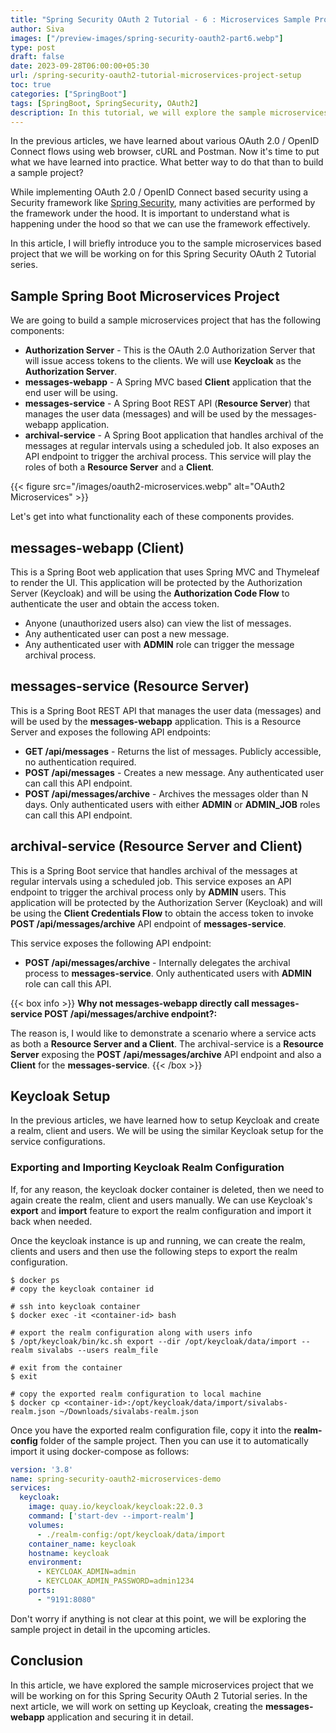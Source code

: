 ```yaml
---
title: "Spring Security OAuth 2 Tutorial - 6 : Microservices Sample Project Setup"
author: Siva
images: ["/preview-images/spring-security-oauth2-part6.webp"]
type: post
draft: false
date: 2023-09-28T06:00:00+05:30
url: /spring-security-oauth2-tutorial-microservices-project-setup
toc: true
categories: ["SpringBoot"]
tags: [SpringBoot, SpringSecurity, OAuth2]
description: In this tutorial, we will explore the sample microservices project for the Spring Security OAuth 2 Tutorial series.
---
```

In the previous articles, we have learned about various OAuth 2.0 / OpenID Connect flows using web browser, cURL and Postman.
Now it's time to put what we have learned into practice. What better way to do that than to build a sample project?

While implementing OAuth 2.0 / OpenID Connect based security using a Security framework like [Spring Security](https://spring.io/projects/spring-security),
many activities are performed by the framework under the hood. 
It is important to understand what is happening under the hood so that we can use the framework effectively.

In this article, I will briefly introduce you to the sample microservices based project that we will be working on for this 
Spring Security OAuth 2 Tutorial series.

## Sample Spring Boot Microservices Project
We are going to build a sample microservices project that has the following components:

* **Authorization Server** - This is the OAuth 2.0 Authorization Server that will issue access tokens to the clients. 
    We will use **Keycloak** as the **Authorization Server**.
* **messages-webapp** - A Spring MVC based **Client** application that the end user will be using.
* **messages-service** - A Spring Boot REST API (**Resource Server**) that manages the user data (messages) 
    and will be used by the messages-webapp application.
* **archival-service** - A Spring Boot application that handles archival of the messages at regular intervals 
    using a scheduled job. It also exposes an API endpoint to trigger the archival process. 
    This service will play the roles of both a **Resource Server** and a **Client**.

{{< figure src="/images/oauth2-microservices.webp" alt="OAuth2 Microservices" >}}

Let's get into what functionality each of these components provides.

## messages-webapp (Client)
This is a Spring Boot web application that uses Spring MVC and Thymeleaf to render the UI.
This application will be protected by the Authorization Server (Keycloak) and will be using the **Authorization Code Flow** 
to authenticate the user and obtain the access token.

* Anyone (unauthorized users also) can view the list of messages.
* Any authenticated user can post a new message.
* Any authenticated user with **ADMIN** role can trigger the message archival process.

## messages-service (Resource Server)
This is a Spring Boot REST API that manages the user data (messages) and will be used by the **messages-webapp** application.
This is a Resource Server and exposes the following API endpoints:

* **GET /api/messages** - Returns the list of messages. Publicly accessible, no authentication required.
* **POST /api/messages** - Creates a new message. Any authenticated user can call this API endpoint. 
* **POST /api/messages/archive** - Archives the messages older than N days. Only authenticated users with either **ADMIN** or **ADMIN_JOB** roles can call this API endpoint.

## archival-service (Resource Server and Client)
This is a Spring Boot service that handles archival of the messages at regular intervals using a scheduled job. 
This service exposes an API endpoint to trigger the archival process only by **ADMIN** users.
This application will be protected by the Authorization Server (Keycloak) and will be using the **Client Credentials Flow** 
to obtain the access token to invoke **POST /api/messages/archive** API endpoint of **messages-service**.

This service exposes the following API endpoint:

* **POST /api/messages/archive** - Internally delegates the archival process to **messages-service**. Only authenticated users with **ADMIN** role can call this API.

{{< box info >}}
**Why not messages-webapp directly call messages-service POST /api/messages/archive endpoint?:**

The reason is, I would like to demonstrate a scenario where a service acts as both a **Resource Server and a Client**.
The archival-service is a **Resource Server** exposing the **POST /api/messages/archive** API endpoint and also a **Client** for the **messages-service**.
{{< /box >}}

## Keycloak Setup
In the previous articles, we have learned how to setup Keycloak and create a realm, client and users.
We will be using the similar Keycloak setup for the service configurations.

### Exporting and Importing Keycloak Realm Configuration
If, for any reason, the keycloak docker container is deleted, then we need to again create the realm, client and users manually.
We can use Keycloak's **export** and **import** feature to export the realm configuration and import it back when needed.

Once the keycloak instance is up and running, we can create the realm, clients and users and then use the following steps to export the realm configuration.

```shell
$ docker ps
# copy the keycloak container id

# ssh into keycloak container
$ docker exec -it <container-id> bash

# export the realm configuration along with users info
$ /opt/keycloak/bin/kc.sh export --dir /opt/keycloak/data/import --realm sivalabs --users realm_file

# exit from the container
$ exit 

# copy the exported realm configuration to local machine
$ docker cp <container-id>:/opt/keycloak/data/import/sivalabs-realm.json ~/Downloads/sivalabs-realm.json
```

Once you have the exported realm configuration file, copy it into the **realm-config** folder of the sample project.
Then you can use it to automatically import it using docker-compose as follows:

```yaml
version: '3.8'
name: spring-security-oauth2-microservices-demo
services:
  keycloak:
    image: quay.io/keycloak/keycloak:22.0.3
    command: ['start-dev --import-realm']
    volumes:
      - ./realm-config:/opt/keycloak/data/import
    container_name: keycloak
    hostname: keycloak
    environment:
      - KEYCLOAK_ADMIN=admin
      - KEYCLOAK_ADMIN_PASSWORD=admin1234
    ports:
      - "9191:8080"
```

Don't worry if anything is not clear at this point, we will be exploring the sample project in detail in the upcoming articles.

## Conclusion
In this article, we have explored the sample microservices project that we will be working on for this Spring Security OAuth 2 Tutorial series.
In the next article, we will work on setting up Keycloak, creating the **messages-webapp** application and securing it in detail.
